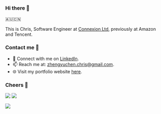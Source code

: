 ### Hi there 👋

🇦🇺🇨🇳

This is Chris, Software Engineer at [Connexion Ltd](https://connexionltd.com/), previously at Amazon and Tencent.

### Contact me 📧

- 💼 Connect with me on [LinkedIn](https://www.linkedin.com/in/zhengyuchenchris/).
- 📫 Reach me at: zhengyuchen.chris@gmail.com.
- 🌐 Visit my portfolio website [here](http://zintrulcre.github.io/about/).

### Cheers 🍻

![](https://img.shields.io/github/stars/chr1sc2y?affiliations=OWNER%2CCOLLABORATOR) ![](https://img.shields.io/github/followers/chr1sc2y)

![](https://github-readme-stats.vercel.app/api?username=chr1sc2y&theme=blueberry)
